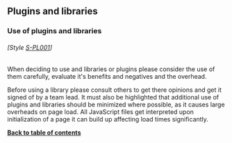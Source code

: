 ## Plugins and libraries

### Use of plugins and libraries
###### [Style [S-PL001](./#s-pl001)]
When deciding to use and libraries or plugins please consider the use of them carefully, evaluate it's benefits and negatives and the overhead.

Before using a library please consult others to get there opinions and get it signed of by a team lead. It must also be highlighted that additional use of plugins and libraries should be minimized where possible, as it causes large overheads on page load. All JavaScript files get interpreted upon initialization of a page it can build up affecting load times significantly.

**[Back to table of contents](../README.md/#table-of-contents)**

